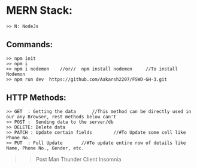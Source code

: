 # MERN Stack:

    >> N: NodeJs

## Commands:

    >> npm init
    >> npm i
    >> npm i nodemon    //or//  npm install nodemon     //To install Nodemon
    >> npm run dev  https://github.com/Aakarsh2207/FSWD-GH-3.git

## HTTP Methods:

    >> GET  : Getting the data      //This method can be directly used in our any Browser, rest methods below can't
    >> POST :  Sending data to the server/db
    >> DELETE: Delete data
    >> PATCH : Update certain fields        //#To Update some cell like Phone No.
    >> PUT  : Full Update       //#To update entire row of details like Name, Phone No., Gender, etc.

> > Post Man
> > Thunder Client
> > Insomnia